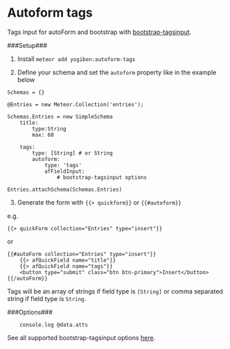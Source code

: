 Autoform tags
============

Tags input for autoForm and bootstrap with [bootstrap-tagsinput](http://timschlechter.github.io/bootstrap-tagsinput/examples/). 

###Setup###
1) Install `meteor add yogiben:autoform-tags`

2) Define your schema and set the `autoform` property like in the example below
```
Schemas = {}

@Entries = new Meteor.Collection('entries');

Schemas.Entries = new SimpleSchema
	title:
		type:String
		max: 60
		
	tags:
		type: [String] # or String
		autoform:
			type: 'tags'
			afFieldInput:
				# bootstrap-tagsinput options

Entries.attachSchema(Schemas.Entries)
```

3) Generate the form with `{{> quickform}}` or `{{#autoform}}`

e.g.
```
{{> quickForm collection="Entries" type="insert"}}
```

or

```
{{#autoForm collection="Entries" type="insert"}}
    {{> afQuickField name="title"}}
    {{> afQuickField name="tags"}}
    <button type="submit" class="btn btn-primary">Insert</button>
{{/autoForm}}
```

Tags will be an array of strings if field type is `[String]` or comma separated string if field type is `String`.

###Options###

		console.log @data.atts
See all supported bootstrap-tagsinput options [here](http://timschlechter.github.io/bootstrap-tagsinput/examples/#options).